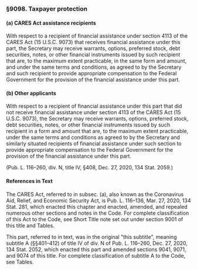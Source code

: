 ### §9098. Taxpayer protection ###

#### (a) CARES Act assistance recipients ####

With respect to a recipient of financial assistance under section 4113 of the CARES Act (15 U.S.C. 9073) that receives financial assistance under this part, the Secretary may receive warrants, options, preferred stock, debt securities, notes, or other financial instruments issued by such recipient that are, to the maximum extent practicable, in the same form and amount, and under the same terms and conditions, as agreed to by the Secretary and such recipient to provide appropriate compensation to the Federal Government for the provision of the financial assistance under this part.

#### (b) Other applicants ####

With respect to a recipient of financial assistance under this part that did not receive financial assistance under section 4113 of the CARES Act (15 U.S.C. 9073), the Secretary may receive warrants, options, preferred stock, debt securities, notes, or other financial instruments issued by such recipient in a form and amount that are, to the maximum extent practicable, under the same terms and conditions as agreed to by the Secretary and similarly situated recipients of financial assistance under such section to provide appropriate compensation to the Federal Government for the provision of the financial assistance under this part.

(Pub. L. 116–260, div. N, title IV, §408, Dec. 27, 2020, 134 Stat. 2059.)

#### References in Text ####

The CARES Act, referred to in subsec. (a), also known as the Coronavirus Aid, Relief, and Economic Security Act, is Pub. L. 116–136, Mar. 27, 2020, 134 Stat. 281, which enacted this chapter and enacted, amended, and repealed numerous other sections and notes in the Code. For complete classification of this Act to the Code, see Short Title note set out under section 9001 of this title and Tables.

This part, referred to in text, was in the original "this subtitle", meaning subtitle A (§§401–412) of title IV of div. N of Pub. L. 116–260, Dec. 27, 2020, 134 Stat. 2052, which enacted this part and amended sections 9041, 9071, and 9074 of this title. For complete classification of subtitle A to the Code, see Tables.